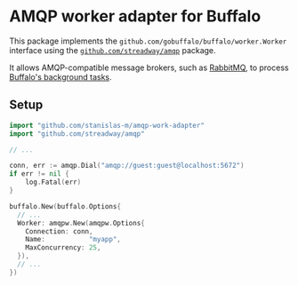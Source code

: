 AMQP worker adapter for Buffalo
===============================

This package implements the `github.com/gobuffalo/buffalo/worker.Worker` interface using the [`github.com/streadway/amqp`](https://github.com/streadway/amqp) package.

It allows AMQP-compatible message brokers, such as [RabbitMQ](https://www.rabbitmq.com), to process [Buffalo's background tasks](https://gobuffalo.io/en/docs/workers).

## Setup

```go
import "github.com/stanislas-m/amqp-work-adapter"
import "github.com/streadway/amqp"

// ...

conn, err := amqp.Dial("amqp://guest:guest@localhost:5672")
if err != nil {
    log.Fatal(err)
}

buffalo.New(buffalo.Options{
  // ...
  Worker: amqpw.New(amqpw.Options{
    Connection: conn,
    Name:           "myapp",
    MaxConcurrency: 25,
  }),
  // ...
})
```